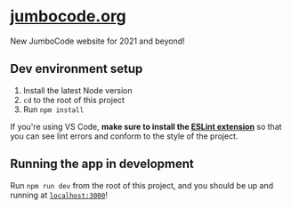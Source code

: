 # [jumbocode.org](https://jumbocode.org/)
New JumboCode website for 2021 and beyond!

## Dev environment setup
1. Install the latest Node version
2. `cd` to the root of this project
3. Run `npm install`

If you're using VS Code, **make sure to install the
[ESLint extension](https://marketplace.visualstudio.com/items?itemName=dbaeumer.vscode-eslint)**
so that you can see lint errors and conform to the style of the project.

## Running the app in development
Run `npm run dev` from the root of this project, and you should be up and running at
[`localhost:3000`](http://localhost:3000)!
